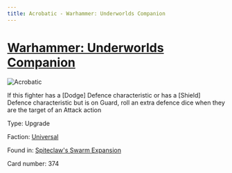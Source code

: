 ```yaml
---
title: Acrobatic - Warhammer: Underworlds Companion
---
```


# [Warhammer: Underworlds Companion](https://guidokessels.github.io/wh-underworlds)

  

![Acrobatic](https://warhammerunderworlds.com/wp-content/uploads/sites/6/2018/02/374_ENG.png)

If this fighter has a [Dodge] Defence characteristic or has a [Shield] Defence characteristic but is on Guard, roll an extra defence dice when they are the target of an Attack action

Type: Upgrade

Faction: [Universal](https://guidokessels.github.io/wh-underworlds/factions/universal)

Found in: [Spiteclaw's Swarm Expansion](https://guidokessels.github.io/wh-underworlds/locations/spiteclaws-swarm-expansion)

Card number: 374

